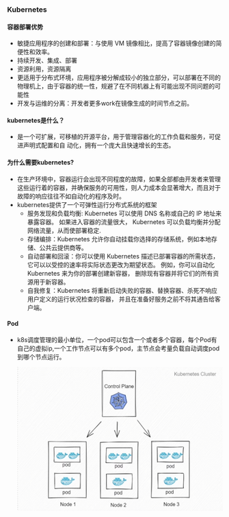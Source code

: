 ### Kubernetes

#### 容器部署优势

- 敏捷应用程序的创建和部署：与使用 VM 镜像相比，提高了容器镜像创建的简便性和效率。
- 持续开发、集成、部署
- 资源利用，资源隔离
- 更适用于分布式环境，应用程序被分解成较小的独立部分，可以部署在不同的物理机上，由于容器的统一性，规避了在不同机器上有可能出现不同问题的可能性
- 开发与运维的分离：开发者更多work在镜像生成的时间节点之前。

#### kubernetes是什么？

- 是一个可扩展，可移植的开源平台，用于管理容器化的工作负载和服务，可促进声明式配置和自
  动化，拥有一个庞大且快速增长的生态。

  

#### 为什么需要kubernetes?

- 在生产环境中，容器运行会出现不同程度的故障，如果全部都由开发者来管理这些运行着的容器，并确保服务的可用性，则人力成本会显著增大，而且对于故障的响应往往不如自动化的程序及时。
- kubernetes提供了一个可弹性运行分布式系统的框架
  - 服务发现和负载均衡: Kubernetes 可以使用 DNS 名称或自己的 IP 地址来暴露容器。 如果进入容器的流量很大， Kubernetes 可以负载均衡并分配网络流量，从而使部署稳定.
  - 存储编排：Kubernetes 允许你自动挂载你选择的存储系统，例如本地存储、公共云提供商等。
  - 自动部署和回滚：你可以使用 Kubernetes 描述已部署容器的所需状态， 它可以以受控的速率将实际状态更改为期望状态。 例如，你可以自动化 Kubernetes 来为你的部署创建新容器， 删除现有容器并将它们的所有资源用于新容器。
  - 自我修复：Kubernetes 将重新启动失败的容器、替换容器、杀死不响应用户定义的运行状况检查的容器， 并且在准备好服务之前不将其通告给客户端。



#### Pod

- k8s调度管理的最小单位，一个pod可以包含一个或者多个容器，每个Pod有自己的虚拟ip,一个工作节点可以有多个pod，主节点会考量负载自动调度pod到哪个节点运行。

  ![avatar](./images/k8s_cluster.png)







